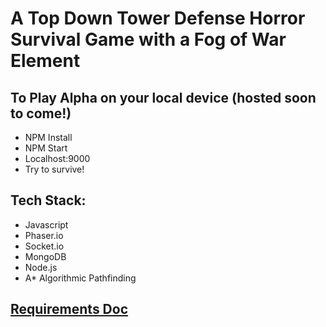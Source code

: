 # A Top Down Tower Defense Horror Survival Game with a Fog of War Element

## To Play Alpha on your local device (hosted soon to come!)
* NPM Install
* NPM Start
* Localhost:9000
* Try to survive!

## Tech Stack:

* Javascript
* Phaser.io
* Socket.io
* MongoDB
* Node.js
* A* Algorithmic Pathfinding

## [Requirements Doc](https://docs.google.com/document/d/1uq8fucy3KjtSrrxY1A3BZ9wdiXPOfuDC3Cw5ZJEdDjQ/edit?usp=sharing)
